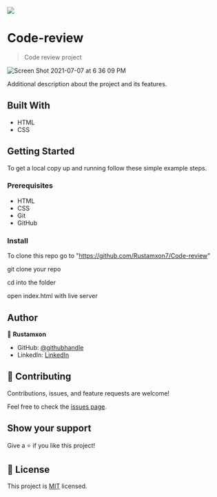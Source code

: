 ![](https://img.shields.io/badge/Microverse-blueviolet)

# Code-review

> Code review project

![Screen Shot 2021-07-07 at 6 36 09 PM](https://user-images.githubusercontent.com/69011963/124768633-44d42c00-df52-11eb-8416-6632ee7a32e3.png)


Additional description about the project and its features.

## Built With

- HTML
- CSS

## Getting Started

To get a local copy up and running follow these simple example steps.

### Prerequisites

- HTML
- CSS
- Git
- GitHub

### Install

To clone this repo go to "https://github.com/Rustamxon7/Code-review"

git clone your repo

cd into the folder

open index.html with live server

## Author

👤 **Rustamxon**

- GitHub: [@githubhandle](https://github.com/Rustamxon7)
- LinkedIn: [LinkedIn](https://www.linkedin.com/in/rustamjon-tolipov-6a831020b)

## 🤝 Contributing

Contributions, issues, and feature requests are welcome!

Feel free to check the [issues page](https://github.com/Rustamxon7/Code-review/issues).

## Show your support

Give a ⭐️ if you like this project!

## 📝 License

This project is [MIT](./MIT.md) licensed.

